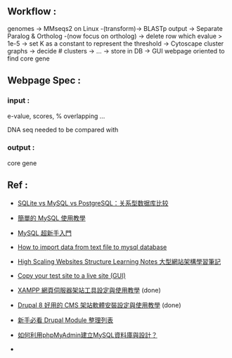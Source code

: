 ## Workflow :

genomes -> MMseqs2 on Linux -(transform)-> BLASTp output -> Separate Paralog & Ortholog -(now focus on ortholog)
 -> delete row which evalue > 1e-5 -> set K as a constant to represent the threshold -> Cytoscape cluster graphs
 -> decide # clusters -> ... -> store in DB -> GUI webpage oriented to find core gene

## Webpage Spec :

### input :

e-value, scores, % overlapping ...

DNA seq needed to be compared with 

### output :

core gene

## Ref :

- [SQLite vs MySQL vs PostgreSQL：关系型数据库比较](http://www.infoq.com/cn/news/2014/04/sqlite-mysql-postgresql)

- [簡單的 MySQL 使用教學](https://jerrynest.io/mysql-tutorial/)

- [MySQL 超新手入門](http://www.codedata.com.tw/category/database/5)

- [How to import data from text file to mysql database](https://stackoverflow.com/questions/13579810/how-to-import-data-from-text-file-to-mysql-database)

- [High Scaling Websites Structure Learning Notes 大型網站架構學習筆記](https://www.kancloud.cn/kancloud/high-scaling-structure-notes/50233)

- [Copy your test site to a live site (GUI)](https://www.drupal.org/docs/7/upgrade-to-drupal-7/copy-your-test-site-to-a-live-site-gui)

- [XAMPP 網頁伺服器架站工具設定與使用教學](https://www.pcsetting.com/devtools/54?page=0%2C0) (done)

- [Drupal 8 好用的 CMS 架站軟體安裝設定與使用教學](https://www.pcsetting.com/devtools/60?page=0%2C0) (done)

- [新手必看 Drupal Module 整理列表](https://bonze.tw/drupal_module_list/#base)

- [如何利用phpMyAdmin建立MySQL資料庫與設計？](https://sofree.cc/phpmyadmin-mysql/)

- []()


